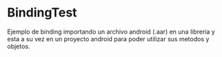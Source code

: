 # BindingTest

Ejemplo de binding importando un archivo android (.aar) en una libreria y esta a su vez en un proyecto android para poder utilizar sus metodos y objetos.
